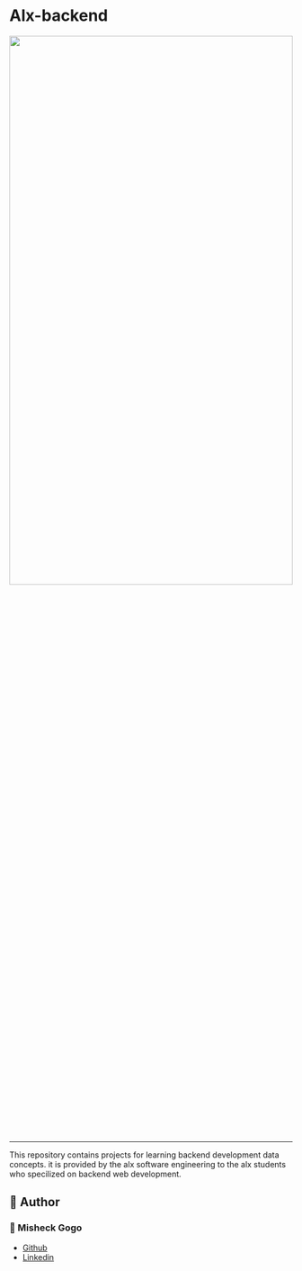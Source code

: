 # Alx-backend

<img src="https://images.prismic.io/turing/652ec7ebfbd9a45bcec81a4c_Backend_Frameworks_for_Web_Development_4ac659fb70.webp?auto=format%2Ccompress&fit=max&w=1920" width = "100%" height = "50%"/>

---
This repository contains projects for learning backend development data concepts. it is provided by the alx software engineering to the alx students who specilized on backend web development.
## :pencil: **Author**
### :man: Misheck Gogo
- [Github](https://github.com/MisheckGalx)
- [Linkedin](https://www.linkedin.com/in/misheckgogo/)
